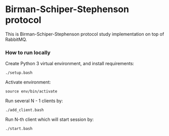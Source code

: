 # Birman-Schiper-Stephenson protocol

This is Birman-Schiper-Stephenson protocol study implementation on top of RabbitMQ. 

### How to run locally
Create Python 3 virtual environment, and install requirements:
```
./setup.bash
```
Activate environment:
```
source env/bin/activate
```
Run several N - 1 clients by:
```
./add_client.bash
```
Run N-th client which will start session by:
```
./start.bash
```
